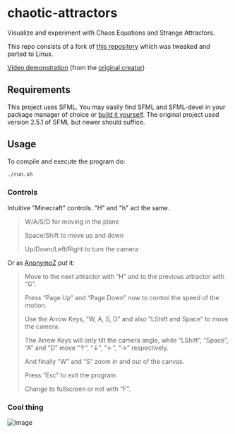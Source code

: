 # chaotic-attractors

Visualize and experiment with Chaos Equations and Strange Attractors.

This repo consists of a fork of [this repository](https://github.com/orfeasliossatos/Coding-Projects) which was tweaked and ported to Linux.

[Video demonstration](https://youtu.be/idpOunnpKTo?si=GenFkDGUzg6Co1Zy) (from the [original creator](https://github.com/orfeasliossatos))

## Requirements

This project uses SFML. You may easily find SFML and SFML-devel in your package manager of choice or [build it yourself](https://github.com/SFML/SFML). The original project used version 2.5.1 of SFML but newer should suffice.

## Usage

To compile and execute the program do:

```bash
./run.sh
```

### Controls

Intuitive "Minecraft" controls. "H" and "h" act the same.

> W/A/S/D for moving in the plane
>
> Space/Shift to move up and down
>
> Up/Down/Left/Right to turn the camera

Or as [AnonymoZ](https://github.com/AnonymoZ) put it:

> Move to the next attractor with “H” and to the previous attractor with “G”.
>
> Press “Page Up” and “Page Down” now to control the speed of the motion.
>
> Use the Arrow Keys, “W, A, S, D” and also “LShift and Space” to move the camera.
>
> The Arrow Keys will only tilt the camera angle, while “LShift”, “Space”, “A” and “D” move “↑”, “↓”, “←”, “→” respectively.
>
> And finally “W” and “S” zoom in and out of the canvas.
>
> Press “Esc” to exit the program.
>
> Change to fullscreen or not with “F”.

### Cool thing

![Image](https://cdn.discordapp.com/attachments/663775769293750302/1148043114414620753/image.png)
